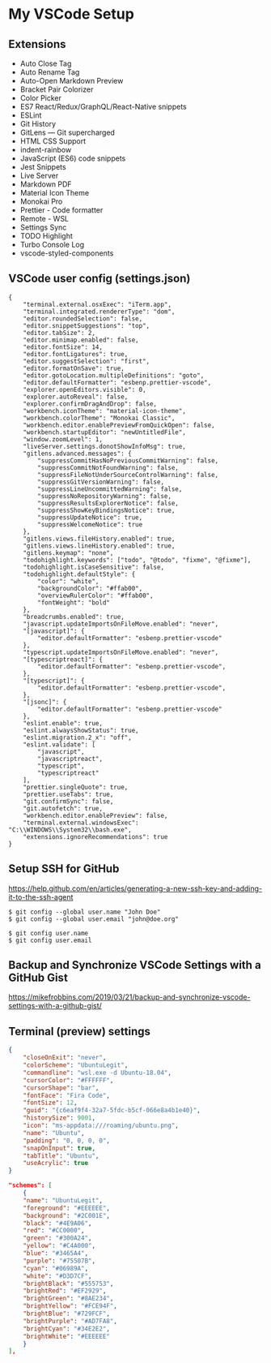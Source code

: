 # My VSCode Setup

## Extensions

- Auto Close Tag
- Auto Rename Tag
- Auto-Open Markdown Preview
- Bracket Pair Colorizer
- Color Picker
- ES7 React/Redux/GraphQL/React-Native snippets
- ESLint
- Git History
- GitLens — Git supercharged
- HTML CSS Support
- indent-rainbow
- JavaScript (ES6) code snippets
- Jest Snippets
- Live Server
- Markdown PDF
- Material Icon Theme
- Monokai Pro
- Prettier - Code formatter
- Remote - WSL
- Settings Sync
- TODO Highlight
- Turbo Console Log
- vscode-styled-components

## VSCode user config (settings.json)
```
{
	"terminal.external.osxExec": "iTerm.app",
	"terminal.integrated.rendererType": "dom",
	"editor.roundedSelection": false,
	"editor.snippetSuggestions": "top",
	"editor.tabSize": 2,
	"editor.minimap.enabled": false,
	"editor.fontSize": 14,
	"editor.fontLigatures": true,
	"editor.suggestSelection": "first",
	"editor.formatOnSave": true,
	"editor.gotoLocation.multipleDefinitions": "goto",
	"editor.defaultFormatter": "esbenp.prettier-vscode",
	"explorer.openEditors.visible": 0,
	"explorer.autoReveal": false,
	"explorer.confirmDragAndDrop": false,
	"workbench.iconTheme": "material-icon-theme",
	"workbench.colorTheme": "Monokai Classic",
	"workbench.editor.enablePreviewFromQuickOpen": false,
	"workbench.startupEditor": "newUntitledFile",
	"window.zoomLevel": 1,
	"liveServer.settings.donotShowInfoMsg": true,
	"gitlens.advanced.messages": {
		"suppressCommitHasNoPreviousCommitWarning": false,
		"suppressCommitNotFoundWarning": false,
		"suppressFileNotUnderSourceControlWarning": false,
		"suppressGitVersionWarning": false,
		"suppressLineUncommittedWarning": false,
		"suppressNoRepositoryWarning": false,
		"suppressResultsExplorerNotice": false,
		"suppressShowKeyBindingsNotice": true,
		"suppressUpdateNotice": true,
		"suppressWelcomeNotice": true
	},
	"gitlens.views.fileHistory.enabled": true,
	"gitlens.views.lineHistory.enabled": true,
	"gitlens.keymap": "none",
	"todohighlight.keywords": ["todo", "@todo", "fixme", "@fixme"],
	"todohighlight.isCaseSensitive": false,
	"todohighlight.defaultStyle": {
		"color": "white",
		"backgroundColor": "#ffab00",
		"overviewRulerColor": "#ffab00",
		"fontWeight": "bold"
	},
	"breadcrumbs.enabled": true,
	"javascript.updateImportsOnFileMove.enabled": "never",
	"[javascript]": {
		"editor.defaultFormatter": "esbenp.prettier-vscode"
	},
	"typescript.updateImportsOnFileMove.enabled": "never",
	"[typescriptreact]": {
		"editor.defaultFormatter": "esbenp.prettier-vscode",
	},
	"[typescript]": {
		"editor.defaultFormatter": "esbenp.prettier-vscode",
	},
	"[jsonc]": {
		"editor.defaultFormatter": "esbenp.prettier-vscode"
	},
	"eslint.enable": true,
	"eslint.alwaysShowStatus": true,
	"eslint.migration.2_x": "off",
	"eslint.validate": [
		"javascript",
		"javascriptreact",
		"typescript",
		"typescriptreact"
	],
	"prettier.singleQuote": true,
	"prettier.useTabs": true,
	"git.confirmSync": false,
	"git.autofetch": true,
	"workbench.editor.enablePreview": false,
	"terminal.external.windowsExec": "C:\\WINDOWS\\System32\\bash.exe",
	"extensions.ignoreRecommendations": true
}
```

## Setup SSH for GitHub

https://help.github.com/en/articles/generating-a-new-ssh-key-and-adding-it-to-the-ssh-agent

```
$ git config --global user.name "John Doe"
$ git config --global user.email "john@doe.org"

$ git config user.name
$ git config user.email
```

## Backup and Synchronize VSCode Settings with a GitHub Gist

https://mikefrobbins.com/2019/03/21/backup-and-synchronize-vscode-settings-with-a-github-gist/

## Terminal (preview) settings
```profiles.json
{
	"closeOnExit": "never",
	"colorScheme": "UbuntuLegit",
	"commandline": "wsl.exe -d Ubuntu-18.04",
	"cursorColor": "#FFFFFF",
	"cursorShape": "bar",
	"fontFace": "Fira Code",
	"fontSize": 12,
	"guid": "{c6eaf9f4-32a7-5fdc-b5cf-066e8a4b1e40}",
	"historySize": 9001,
	"icon": "ms-appdata:///roaming/ubuntu.png",
	"name": "Ubuntu",
	"padding": "0, 0, 0, 0",
	"snapOnInput": true,
	"tabTitle": "Ubuntu",
	"useAcrylic": true
}

"schemes": [
	{
	"name": "UbuntuLegit",
	"foreground": "#EEEEEE",
	"background": "#2C001E",
	"black": "#4E9A06",
	"red": "#CC0000",
	"green": "#300A24",
	"yellow": "#C4A000",
	"blue": "#3465A4",
	"purple": "#75507B",
	"cyan": "#06989A",
	"white": "#D3D7CF",
	"brightBlack": "#555753",
	"brightRed": "#EF2929",
	"brightGreen": "#8AE234",
	"brightYellow": "#FCE94F",
	"brightBlue": "#729FCF",
	"brightPurple": "#AD7FA8",
	"brightCyan": "#34E2E2",
	"brightWhite": "#EEEEEE"
	}
],
```
			
